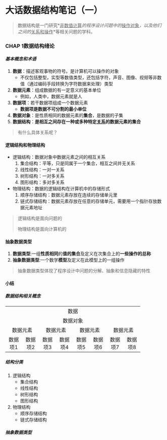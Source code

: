 # 大话数据结构笔记（一）

> 数据结构是一门研究*<u>非数值计算</u>*的程序设计问题中的*<u>操作对象</u>*，以及他们之间的*<u>关系和操作</u>*等相关问题的学科。



### CHAP 1数据结构绪论



#### *基本概念和术语*

1. **数据**：描述客观事物的符号。是计算机可以操作的对象
   - 不仅包括整型，实型等数值类型，还包括字符，声音、图像、视频等非数值（通过编码手段转换为字符数据来处理）类型
2. **数据元素**：组成数据的有一定意义的基本单位
   - 例如，人类中，数据元素就是人
3. **数据项**：若干数据项组成一个数据元素
   - **数据项是数据不可分割的最小单位**
4. **数据对象**：是性质相同的数据元素的**集合**，是数据的子集
5. **数据结构**：**是相互之间存在一种或多种特定<u>关系</u>的数据元素的集合**




> 有什么具体关系呢？



#### 逻辑结构和物理结构

- 逻辑结构：数据对象中数据元素之间的相互关系
  1. 集合结构：平等，只是同属于一个集合，相互之间并无关系
  2. 线性结构：一对一关系
  3. 树形结构：一对多关系
  4. 图形结构：多对多关系
- 物理结构：数据的逻辑结构在计算机中的存储形式
  1. 顺序存储结构：数据元素存放在连续的存储单元里
  2. 链式存储结构：数据元素存放在任意的存储单元，需要用一个指针存放数据元素地址

> 逻辑结构是面向问题的
>
> 物理结构是面向计算机的



#### 抽象数据类型

1. **数据类型**:一组**性质相同**的**值的集合**及定义在次集合上的**一些操作的总称**
2. **抽象数据类型**:一个数学**模型**及定义在此模型上的一组操作

> 抽象数据类型体现了程序设计中问题的分解、抽象和信息隐藏的特性



#### 小结

##### 数据结构相关概念

<table style="width:85%; text-align:center">
    <tr><td colspan=8>数据</td></tr>
    <tr><td colspan=8>数据对象</td></tr>
    <tr>
        <td colspan=2>数据元素</td>
        <td colspan=2>数据元素</td>
        <td colspan=2>数据元素</td>
        <td colspan=2>数据元素</td>
    </tr>
    <tr>
        <td>数据项1</td>
        <td>数据项2</td>
        <td>数据项3</td>
        <td>数据项4</td>
        <td>数据项5</td>
        <td>数据项6</td>
        <td>数据项7</td>
        <td>数据项8</td>
    </tr>
</table>

##### 结构分类

1. 逻辑结构
   - 集合结构
   - 线性结构
   - 树形结构
   - 图形结构
2. 物理结构
   - 顺序存储结构
   - 链式存储结构

##### 抽象数据类型

